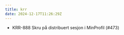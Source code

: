 ```yaml
---
title: krr
date: 2024-12-17T11:26:29Z
---
```

- KRR-888 Skru på distribuert sesjon i MinProfil (#473)

